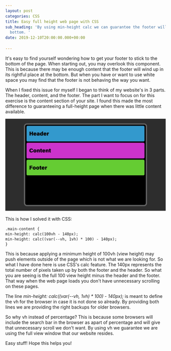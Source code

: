 ```yaml
---
layout: post
categories: CSS
title: Easy full height web page with CSS
sub_heading: 'By using min-height calc we can guarantee the footer will stay at the
  bottom. '
date: 2019-12-10T20:00:00.000+00:00

---
```

It's easy to find yourself wondering how to get your footer to stick to the bottom of the page. When starting out, you may overlook this component. This is because there may be enough content that the footer will wind up in its rightful place at the bottom. But when you have or want to use white space you may find that the footer is not behaving the way you want.

When I fixed this issue for myself I began to think of my website's in 3 parts. The header, content, and the footer. The part I want to focus on for this exercise is the content section of your site. I found this made the most difference to guaranteeing a full-height page when there was little content available.

![Visual showing how to get the footer to the bottom of the page. ](/uploads/height-visual.gif "CSS full height visual")

This is how I solved it with CSS:

    .main-content { 
    min-height: calc(100vh - 140px); 
    min-height: calc((var(--vh, 1vh) * 100) - 140px); 
    }

This is because applying a minimum height of 100vh (view height) may push elements outside of the page which is not what we are looking for. So what I have done here is use CSS's calc feature. The 140px represents the total number of pixels taken up by both the footer and the header. So what you are seeing is the full 100 view height minus the header and the footer. That way when the web page loads you don't have unnecessary scrolling on these pages.

The line _min-height: calc((var(--vh, 1vh) * 100) - 140px);_ is meant to define the vh for the browser in case it is not done so already. By providing both lines we are providing the right backups for older browsers.

So why vh instead of percentage? This is because some browsers will include the search bar in the browser as apart of percentage and will give that unnecessary scroll we don't want. By using vh we guarantee we are using the full view window that our website resides.

Easy stuff! Hope this helps you!